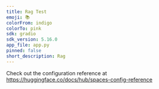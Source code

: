 ```yaml
---
title: Rag Test
emoji: 📚
colorFrom: indigo
colorTo: pink
sdk: gradio
sdk_version: 5.16.0
app_file: app.py
pinned: false
short_description: Rag
---
```


Check out the configuration reference at https://huggingface.co/docs/hub/spaces-config-reference
